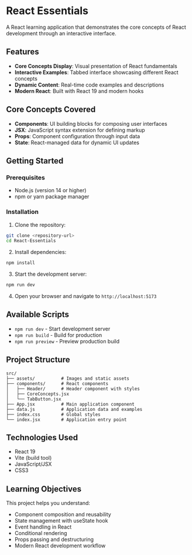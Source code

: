 # React Essentials

A React learning application that demonstrates the core concepts of React development through an interactive interface.

## Features

- **Core Concepts Display**: Visual presentation of React fundamentals
- **Interactive Examples**: Tabbed interface showcasing different React concepts
- **Dynamic Content**: Real-time code examples and descriptions
- **Modern React**: Built with React 19 and modern hooks

## Core Concepts Covered

- **Components**: UI building blocks for composing user interfaces
- **JSX**: JavaScript syntax extension for defining markup
- **Props**: Component configuration through input data
- **State**: React-managed data for dynamic UI updates

## Getting Started

### Prerequisites

- Node.js (version 14 or higher)
- npm or yarn package manager

### Installation

1. Clone the repository:
```bash
git clone <repository-url>
cd React-Essentials
```

2. Install dependencies:
```bash
npm install
```

3. Start the development server:
```bash
npm run dev
```

4. Open your browser and navigate to `http://localhost:5173`

## Available Scripts

- `npm run dev` - Start development server
- `npm run build` - Build for production
- `npm run preview` - Preview production build

## Project Structure

```
src/
├── assets/          # Images and static assets
├── components/      # React components
│   ├── Header/      # Header component with styles
│   ├── CoreConcepts.jsx
│   └── TabButton.jsx
├── App.jsx          # Main application component
├── data.js          # Application data and examples
├── index.css        # Global styles
└── index.jsx        # Application entry point
```

## Technologies Used

- React 19
- Vite (build tool)
- JavaScript/JSX
- CSS3

## Learning Objectives

This project helps you understand:
- Component composition and reusability
- State management with useState hook
- Event handling in React
- Conditional rendering
- Props passing and destructuring
- Modern React development workflow
